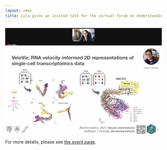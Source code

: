 ```yaml
---
layout: news
title: Lyla gives an invited talk for the virtual forum on Understanding Cells in Context - Spatial Transcriptomics organized by The Jackson Laboratory.
---
```


![](/assets/news/lyla_jaxon.png)

For more details, please see [the event page](https://www.jax.org/education-and-learning/education-calendar/2022/may/cells-in-context).